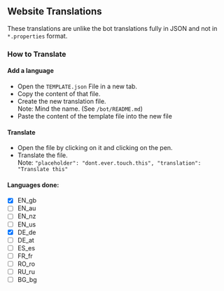 ## Website Translations
These translations are unlike the bot translations fully in JSON and not in `*.properties` format.

### How to Translate

#### Add a language

- Open the `TEMPLATE.json` File in a new tab.
- Copy the content of that file.
- Create the new translation file.<br>
  Note: Mind the name. (See `/bot/README.md`)
- Paste the content of the template file into the new file


#### Translate
- Open the file by clicking on it and clicking on the pen.
- Translate the file.<br>
  Note: `"placeholder": "dont.ever.touch.this", "translation": "Translate this"`


#### Languages done:
- [x] EN_gb
- [ ] EN_au
- [ ] EN_nz
- [ ] EN_us
- [x] DE_de
- [ ] DE_at
- [ ] ES_es
- [ ] FR_fr
- [ ] RO_ro
- [ ] RU_ru
- [ ] BG_bg